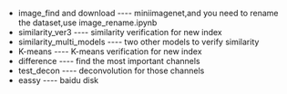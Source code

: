 - image_find and download ---- miniimagenet,and you need to rename the dataset,use image_rename.ipynb
- similarity_ver3         ---- similarity verification for new index
- similarity_multi_models ---- two other models to verify similarity
- K-means                 ---- K-means verification for new index
- difference              ---- find the most important channels
- test_decon              ---- deconvolution for those channels
- eassy                   ---- baidu disk
